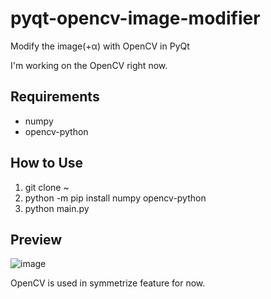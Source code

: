 # pyqt-opencv-image-modifier
Modify the image(+α) with OpenCV in PyQt

I'm working on the OpenCV right now.

## Requirements
* numpy
* opencv-python

## How to Use
1. git clone ~
2. python -m pip install numpy opencv-python
3. python main.py

## Preview

![image](https://user-images.githubusercontent.com/55078043/215971420-c8de0fed-66ac-403b-8dc1-ca79d7941c2c.png)

OpenCV is used in symmetrize feature for now. 
